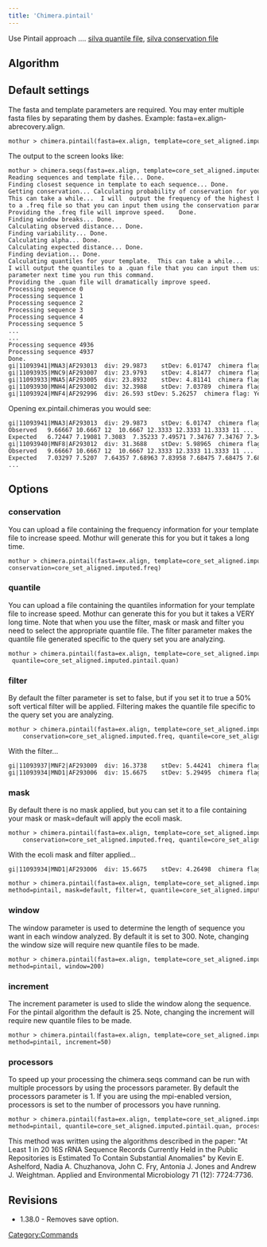 ```yaml
---
title: 'Chimera.pintail'
---
```

Use Pintail approach \.... [ silva quantile
file](https://mothur.s3.us-east-2.amazonaws.com/wiki/silva.bacteria.pintail.quan.zip), [ silva
conservation file](https://mothur.s3.us-east-2.amazonaws.com/wiki/silva.bacteria.freq.zip)


## Algorithm

## Default settings

The fasta and template parameters are required. You may enter multiple
fasta files by separating them by dashes. Example:
fasta=ex.align-abrecovery.align.

    mothur > chimera.pintail(fasta=ex.align, template=core_set_aligned.imputed.fasta)

The output to the screen looks like:

    mothur > chimera.seqs(fasta=ex.align, template=core_set_aligned.imputed.fasta)
    Reading sequences and template file... Done.
    Finding closest sequence in template to each sequence... Done.
    Getting conservation... Calculating probability of conservation for your template sequences.
    This can take a while...  I will  output the frequency of the highest base in each position 
    to a .freq file so that you can input them using the conservation parameter next time you run this command.
    Providing the .freq file will improve speed.    Done.
    Finding window breaks... Done.
    Calculating observed distance... Done.
    Finding variability... Done.
    Calculating alpha... Done.
    Calculating expected distance... Done.
    Finding deviation... Done.
    Calculating quantiles for your template.  This can take a while...  
    I will output the quantiles to a .quan file that you can input them using the quantile
    parameter next time you run this command. 
    Providing the .quan file will dramatically improve speed.    
    Processing sequence 0
    Processing sequence 1
    Processing sequence 2
    Processing sequence 3
    Processing sequence 4
    Processing sequence 5
    ...
    ...
    Processing sequence 4936
    Processing sequence 4937
    Done.
    gi|11093941|MNA3|AF293013  div: 29.9873    stDev: 6.01747  chimera flag: Yes
    gi|11093935|MNC9|AF293007  div: 23.9793    stDev: 4.81477  chimera flag: Yes
    gi|11093933|MNA5|AF293005  div: 23.8932    stDev: 4.81141  chimera flag: Yes
    gi|11093930|MNH4|AF293002  div: 32.3988    stDev: 7.03789  chimera flag: Yes
    gi|11093924|MNF4|AF292996  div: 26.593 stDev: 5.26257  chimera flag: Yes

Opening ex.pintail.chimeras you would see:

    gi|11093941|MNA3|AF293013  div: 29.9873    stDev: 6.01747  chimera flag: Yes
    Observed   9.66667 10.6667 12  10.6667 12.3333 12.3333 11.3333 11 ...  
    Expected   6.72447 7.19081 7.3083  7.35233 7.49571 7.34767 7.34767 7.3494 ...  
    gi|11093940|MNF8|AF293012  div: 31.3688    stDev: 5.98965  chimera flag: No
    Observed   9.66667 10.6667 12  10.6667 12.3333 12.3333 11.3333 11 ...  
    Expected   7.03297 7.5207  7.64357 7.68963 7.83958 7.68475 7.68475 7.68656 ...
    ...

## Options

### conservation

You can upload a file containing the frequency information for your
template file to increase speed. Mothur will generate this for you but
it takes a long time.

    mothur > chimera.pintail(fasta=ex.align, template=core_set_aligned.imputed.fasta,
    conservation=core_set_aligned.imputed.freq)

### quantile

You can upload a file containing the quantiles information for your
template file to increase speed. Mothur can generate this for you but it
takes a VERY long time. Note that when you use the filter, mask or mask
and filter you need to select the appropriate quantile file. The filter
parameter makes the quantile file generated specific to the query set
you are analyzing.

    mothur > chimera.pintail(fasta=ex.align, template=core_set_aligned.imputed.fasta,
     quantile=core_set_aligned.imputed.pintail.quan)

### filter

By default the filter parameter is set to false, but if you set it to
true a 50% soft vertical filter will be applied. Filtering makes the
quantile file specific to the query set you are analyzing.

    mothur > chimera.pintail(fasta=ex.align, template=core_set_aligned.imputed.fasta, filter=t, 
        conservation=core_set_aligned.imputed.freq, quantile=core_set_aligned.imputed.pintail.filtered.ex.quan)

With the filter\...

    gi|11093937|MNF2|AF293009  div: 16.3738    stDev: 5.44241  chimera flag: Yes
    gi|11093934|MND1|AF293006  div: 15.6675    stDev: 5.29495  chimera flag: Yes

### mask

By default there is no mask applied, but you can set it to a file
containing your mask or mask=default will apply the ecoli mask.

    mothur > chimera.pintail(fasta=ex.align, template=core_set_aligned.imputed.fasta, filter=t, mask=default, 
        conservation=core_set_aligned.imputed.freq, quantile=core_set_aligned.imputed.pintail.filtered.ex.masked.quan)

With the ecoli mask and filter applied\...

    gi|11093934|MND1|AF293006  div: 15.6675    stDev: 4.26498  chimera flag: Yes

    mothur > chimera.pintail(fasta=ex.align, template=core_set_aligned.imputed.fasta,
    method=pintail, mask=default, filter=t, quantile=core_set_aligned.imputed.pintail.filtered.masked.quan)

### window

The window parameter is used to determine the length of sequence you
want in each window analyzed. By default it is set to 300. Note,
changing the window size will require new quantile files to be made.

    mothur > chimera.pintail(fasta=ex.align, template=core_set_aligned.imputed.fasta,
    method=pintail, window=200)

### increment

The increment parameter is used to slide the window along the sequence.
For the pintail algorithm the default is 25. Note, changing the
increment will require new quantile files to be made.

    mothur > chimera.pintail(fasta=ex.align, template=core_set_aligned.imputed.fasta,
    method=pintail, increment=50)

### processors

To speed up your processing the chimera.seqs command can be run with
multiple processors by using the processors parameter. By default the
processors parameter is 1. If you are using the mpi-enabled version,
processors is set to the number of processors you have running.

    mothur > chimera.pintail(fasta=ex.align, template=core_set_aligned.imputed.fasta,
    method=pintail, quantile=core_set_aligned.imputed.pintail.quan, processors=2)

This method was written using the algorithms described in the paper:
\"At Least 1 in 20 16S rRNA Sequence Records Currently Held in the
Public Repositories is Estimated To Contain Substantial Anomalies\" by
Kevin E. Ashelford, Nadia A. Chuzhanova, John C. Fry, Antonia J. Jones
and Andrew J. Weightman. Applied and Environmental Microbiology 71 (12):
7724:7736.

## Revisions

-   1.38.0 - Removes save option.

[Category:Commands](Category:Commands)
